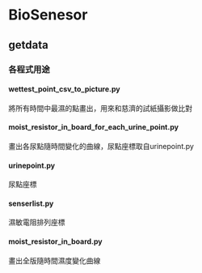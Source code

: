 # BioSenesor
## getdata

### 各程式用途

#### wettest_point_csv_to_picture.py

將所有時間中最濕的點畫出，用來和慈濟的試紙攝影做比對

#### moist_resistor_in_board_for_each_urine_point.py

畫出各尿點隨時間變化的曲線，尿點座標取自urinepoint.py

#### urinepoint.py

尿點座標

#### senserlist.py

濕敏電阻排列座標

#### moist_resistor_in_board.py

畫出全版隨時間濕度變化曲線
